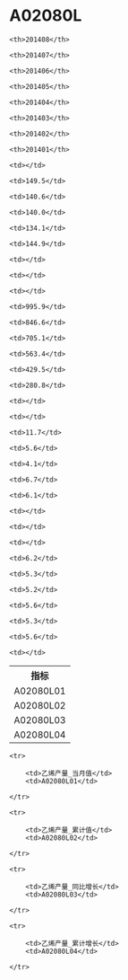 A02080L
======


<table>

<tr>
    <th>指标</th>
    
    <th>201408</th>
    
    <th>201407</th>
    
    <th>201406</th>
    
    <th>201405</th>
    
    <th>201404</th>
    
    <th>201403</th>
    
    <th>201402</th>
    
    <th>201401</th>
    
</tr>


<tr>
    <td>A02080L01</td>
    
    <td></td>
    
    <td>149.5</td>
    
    <td>140.6</td>
    
    <td>140.0</td>
    
    <td>134.1</td>
    
    <td>144.9</td>
    
    <td></td>
    
    <td></td>
    

</tr>

<tr>
    <td>A02080L02</td>
    
    <td></td>
    
    <td>995.9</td>
    
    <td>846.6</td>
    
    <td>705.1</td>
    
    <td>563.4</td>
    
    <td>429.5</td>
    
    <td>280.8</td>
    
    <td></td>
    

</tr>

<tr>
    <td>A02080L03</td>
    
    <td></td>
    
    <td>11.7</td>
    
    <td>5.6</td>
    
    <td>4.1</td>
    
    <td>6.7</td>
    
    <td>6.1</td>
    
    <td></td>
    
    <td></td>
    

</tr>

<tr>
    <td>A02080L04</td>
    
    <td></td>
    
    <td>6.2</td>
    
    <td>5.3</td>
    
    <td>5.2</td>
    
    <td>5.6</td>
    
    <td>5.3</td>
    
    <td>5.6</td>
    
    <td></td>
    

</tr>


</table>

<table>
    
    <tr>

        <td>乙烯产量_当月值</td>
        <td>A02080L01</td>

    </tr>
    
    <tr>

        <td>乙烯产量_累计值</td>
        <td>A02080L02</td>

    </tr>
    
    <tr>

        <td>乙烯产量_同比增长</td>
        <td>A02080L03</td>

    </tr>
    
    <tr>

        <td>乙烯产量_累计增长</td>
        <td>A02080L04</td>

    </tr>
    
</table>